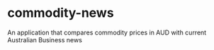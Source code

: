 # commodity-news
An application that compares commodity prices in AUD with current Australian Business news
